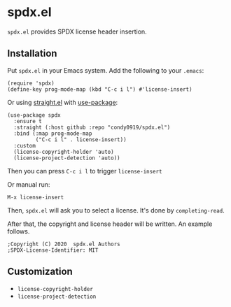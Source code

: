 # spdx.el

`spdx.el` provides SPDX license header insertion.

## Installation

Put `spdx.el` in your Emacs system. Add the following to your `.emacs`:

```elisp
(require 'spdx)
(define-key prog-mode-map (kbd "C-c i l") #'license-insert)
```

Or using [straight.el](https://github.com/raxod502/straight.el) with
[use-package](https://github.com/jwiegley/use-package):

``` emacs-lisp
(use-package spdx
  :ensure t
  :straight (:host github :repo "condy0919/spdx.el")
  :bind (:map prog-mode-map
         ("C-c i l" . license-insert))
  :custom
  (license-copyright-holder 'auto)
  (license-project-detection 'auto))
```

Then you can press `C-c i l` to trigger `license-insert`

Or manual run:

    M-x license-insert

Then, `spdx.el` will ask you to select a license. It's done by
`completing-read`.

After that, the copyright and license header will be written. An example
follows.

``` emacs-lisp
;Copyright (C) 2020  spdx.el Authors
;SPDX-License-Identifier: MIT
```

## Customization

- `license-copyright-holder`
- `license-project-detection`
